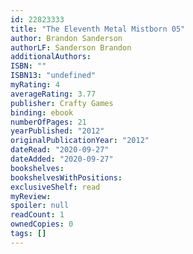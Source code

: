 ```yaml
---
id: 22823333
title: "The Eleventh Metal Mistborn 05"
author: Brandon Sanderson
authorLF: Sanderson Brandon
additionalAuthors: 
ISBN: ""
ISBN13: "undefined"
myRating: 4
averageRating: 3.77
publisher: Crafty Games
binding: ebook
numberOfPages: 21
yearPublished: "2012"
originalPublicationYear: "2012"
dateRead: "2020-09-27"
dateAdded: "2020-09-27"
bookshelves: 
bookshelvesWithPositions: 
exclusiveShelf: read
myReview: 
spoiler: null
readCount: 1
ownedCopies: 0
tags: []
---
```


